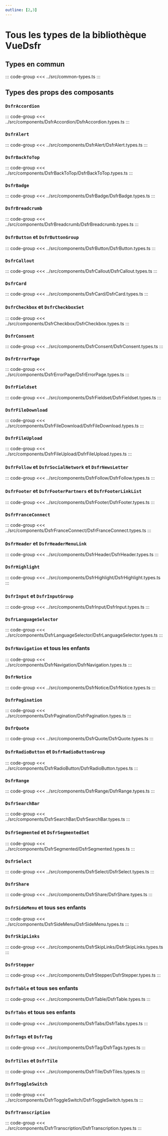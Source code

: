 ```yaml
---
outline: [2,3]
---
```


# Tous les types de la bibliothèque VueDsfr

## Types en commun

::: code-group
<<< ../src/common-types.ts
:::

## Types des props des composants

### `DsfrAccordion`

::: code-group
<<< ../src/components/DsfrAccordion/DsfrAccordion.types.ts
:::

### `DsfrAlert`

::: code-group
<<< ../src/components/DsfrAlert/DsfrAlert.types.ts
:::

### `DsfrBackToTop`

::: code-group
<<< ../src/components/DsfrBackToTop/DsfrBackToTop.types.ts
:::

### `DsfrBadge`

::: code-group
<<< ../src/components/DsfrBadge/DsfrBadge.types.ts
:::

### `DsfrBreadcrumb`

::: code-group
<<< ../src/components/DsfrBreadcrumb/DsfrBreadcrumb.types.ts
:::

### `DsfrButton` et `DsfrButtonGroup`

::: code-group
<<< ../src/components/DsfrButton/DsfrButton.types.ts
:::

### `DsfrCallout`

::: code-group
<<< ../src/components/DsfrCallout/DsfrCallout.types.ts
:::

### `DsfrCard`

::: code-group
<<< ../src/components/DsfrCard/DsfrCard.types.ts
:::

### `DsfrCheckbox` et `DsfrCheckboxSet`

::: code-group
<<< ../src/components/DsfrCheckbox/DsfrCheckbox.types.ts
:::

### `DsfrConsent`

::: code-group
<<< ../src/components/DsfrConsent/DsfrConsent.types.ts
:::

### `DsfrErrorPage`

::: code-group
<<< ../src/components/DsfrErrorPage/DsfrErrorPage.types.ts
:::

### `DsfrFieldset`

::: code-group
<<< ../src/components/DsfrFieldset/DsfrFieldset.types.ts
:::

### `DsfrFileDownload`

::: code-group
<<< ../src/components/DsfrFileDownload/DsfrFileDownload.types.ts
:::

### `DsfrFileUpload`

::: code-group
<<< ../src/components/DsfrFileUpload/DsfrFileUpload.types.ts
:::

### `DsfrFollow` et `DsfrSocialNetwork` et `DsfrNewsLetter`

::: code-group
<<< ../src/components/DsfrFollow/DsfrFollow.types.ts
:::

### `DsfrFooter` et `DsfrFooterPartners` et `DsfrFooterLinkList`

::: code-group
<<< ../src/components/DsfrFooter/DsfrFooter.types.ts
:::

### `DsfrFranceConnect`

::: code-group
<<< ../src/components/DsfrFranceConnect/DsfrFranceConnect.types.ts
:::

### `DsfrHeader` et `DsfrHeaderMenuLink`

::: code-group
<<< ../src/components/DsfrHeader/DsfrHeader.types.ts
:::

### `DsfrHighlight`

::: code-group
<<< ../src/components/DsfrHighlight/DsfrHighlight.types.ts
:::

### `DsfrInput` et `DsfrInputGroup`

::: code-group
<<< ../src/components/DsfrInput/DsfrInput.types.ts
:::

### `DsfrLanguageSelector`

::: code-group
<<< ../src/components/DsfrLanguageSelector/DsfrLanguageSelector.types.ts
:::

### `DsfrNavigation` et tous les enfants

::: code-group
<<< ../src/components/DsfrNavigation/DsfrNavigation.types.ts
:::

### `DsfrNotice`

::: code-group
<<< ../src/components/DsfrNotice/DsfrNotice.types.ts
:::

### `DsfrPagination`

::: code-group
<<< ../src/components/DsfrPagination/DsfrPagination.types.ts
:::

### `DsfrQuote`

::: code-group
<<< ../src/components/DsfrQuote/DsfrQuote.types.ts
:::

### `DsfrRadioButton` et `DsfrRadioButtonGroup`

::: code-group
<<< ../src/components/DsfrRadioButton/DsfrRadioButton.types.ts
:::

### `DsfrRange`

::: code-group
<<< ../src/components/DsfrRange/DsfrRange.types.ts
:::

### `DsfrSearchBar`

::: code-group
<<< ../src/components/DsfrSearchBar/DsfrSearchBar.types.ts
:::

### `DsfrSegmented` et `DsfrSegmentedSet`

::: code-group
<<< ../src/components/DsfrSegmented/DsfrSegmented.types.ts
:::

### `DsfrSelect`

::: code-group
<<< ../src/components/DsfrSelect/DsfrSelect.types.ts
:::

### `DsfrShare`

::: code-group
<<< ../src/components/DsfrShare/DsfrShare.types.ts
:::

### `DsfrSideMenu` et tous ses enfants

::: code-group
<<< ../src/components/DsfrSideMenu/DsfrSideMenu.types.ts
:::

### `DsfrSkipLinks`

::: code-group
<<< ../src/components/DsfrSkipLinks/DsfrSkipLinks.types.ts
:::

### `DsfrStepper`

::: code-group
<<< ../src/components/DsfrStepper/DsfrStepper.types.ts
:::

### `DsfrTable` et tous ses enfants

::: code-group
<<< ../src/components/DsfrTable/DsfrTable.types.ts
:::

### `DsfrTabs` et tous ses enfants

::: code-group
<<< ../src/components/DsfrTabs/DsfrTabs.types.ts
:::

### `DsfrTags` et `DsfrTag`

::: code-group
<<< ../src/components/DsfrTag/DsfrTags.types.ts
:::

### `DsfrTiles` et `DsfrTile`

::: code-group
<<< ../src/components/DsfrTile/DsfrTiles.types.ts
:::

### `DsfrToggleSwitch`

::: code-group
<<< ../src/components/DsfrToggleSwitch/DsfrToggleSwitch.types.ts
:::

### `DsfrTranscription`

::: code-group
<<< ../src/components/DsfrTranscription/DsfrTranscription.types.ts
:::
